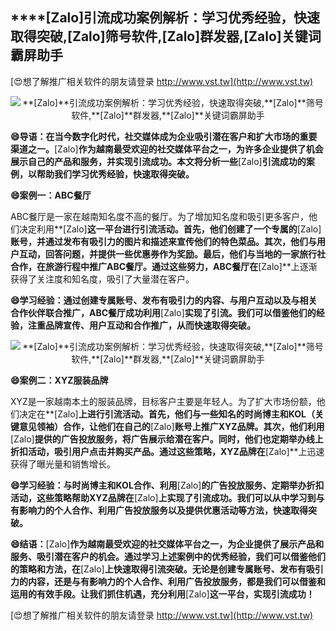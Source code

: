 ## ****[Zalo]**引流成功案例解析：学习优秀经验，快速取得突破,**[Zalo]**筛号软件,**[Zalo]**群发器,**[Zalo]**关键词霸屏助手**

[😍想了解推广相关软件的朋友请登录 http://www.vst.tw](http://www.vst.tw)

 <center><img src="https://vst.tw/MP4/tuiguang/png/2.png" alt="**[Zalo]**引流成功案例解析：学习优秀经验，快速取得突破,**[Zalo]**筛号软件,**[Zalo]**群发器,**[Zalo]**关键词霸屏助手"></center>

**😄导语：在当今数字化时代，社交媒体成为企业吸引潜在客户和扩大市场的重要渠道之一。**[Zalo]**作为越南最受欢迎的社交媒体平台之一，为许多企业提供了机会展示自己的产品和服务，并实现引流成功。本文将分析一些**[Zalo]**引流成功的案例，以帮助我们学习优秀经验，快速取得突破。**

**😄案例一：ABC餐厅**

ABC餐厅是一家在越南知名度不高的餐厅。为了增加知名度和吸引更多客户，他们决定利用**[Zalo]**这一平台进行引流活动。首先，他们创建了一个专属的**[Zalo]**账号，并通过发布有吸引力的图片和描述来宣传他们的特色菜品。其次，他们与用户互动，回答问题，并提供一些优惠券作为奖励。最后，他们与当地的一家旅行社合作，在旅游行程中推广ABC餐厅。通过这些努力，ABC餐厅在**[Zalo]**上逐渐获得了关注度和知名度，吸引了大量潜在客户。

**😄学习经验：通过创建专属账号、发布有吸引力的内容、与用户互动以及与相关合作伙伴联合推广，ABC餐厅成功利用**[Zalo]**实现了引流。我们可以借鉴他们的经验，注重品牌宣传、用户互动和合作推广，从而快速取得突破。**

 <center><img src="https://vst.tw/MP4/tuiguang/png/4.png" alt="**[Zalo]**引流成功案例解析：学习优秀经验，快速取得突破,**[Zalo]**筛号软件,**[Zalo]**群发器,**[Zalo]**关键词霸屏助手"></center>

**😄案例二：XYZ服装品牌**

XYZ是一家越南本土的服装品牌，目标客户主要是年轻人。为了扩大市场份额，他们决定在**[Zalo]**上进行引流活动。首先，他们与一些知名的时尚博主和KOL（关键意见领袖）合作，让他们在自己的**[Zalo]**账号上推广XYZ品牌。其次，他们利用**[Zalo]**提供的广告投放服务，将广告展示给潜在客户。同时，他们也定期举办线上折扣活动，吸引用户点击并购买产品。通过这些策略，XYZ品牌在**[Zalo]**上迅速获得了曝光量和销售增长。

**😄学习经验：与时尚博主和KOL合作、利用**[Zalo]**的广告投放服务、定期举办折扣活动，这些策略帮助XYZ品牌在**[Zalo]**上实现了引流成功。我们可以从中学习到与有影响力的个人合作、利用广告投放服务以及提供优惠活动等方法，快速取得突破。**

**😄结语：**[Zalo]**作为越南最受欢迎的社交媒体平台之一，为企业提供了展示产品和服务、吸引潜在客户的机会。通过学习上述案例中的优秀经验，我们可以借鉴他们的策略和方法，在**[Zalo]**上快速取得引流突破。无论是创建专属账号、发布有吸引力的内容，还是与有影响力的个人合作、利用广告投放服务，都是我们可以借鉴和运用的有效手段。让我们抓住机遇，充分利用**[Zalo]**这一平台，实现引流成功！**

[😍想了解推广相关软件的朋友请登录 http://www.vst.tw](http://www.vst.tw)



